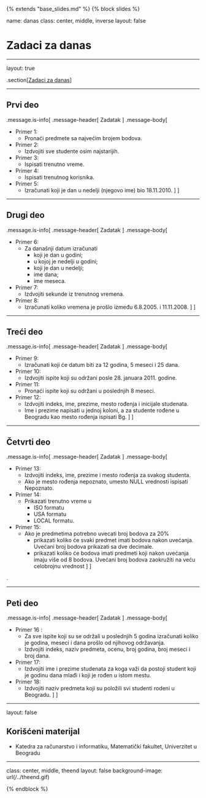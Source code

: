 {% extends "base_slides.md" %}
{% block slides %}

name: danas 
class: center, middle, inverse
layout: false

# Zadaci za danas

---
layout: true

.section[[Zadaci za danas](#sadrzaj)]

---

## Prvi deo

.message.is-info[
.message-header[
Zadatak
]
.message-body[
- Primer 1: 
    - Pronaći predmete sa najvećim brojem bodova.
- Primer 2: 
    - Izdvojiti sve studente osim najstarijih.
- Primer 3: 
    - Ispisati trenutno vreme.
- Primer 4: 
    - Ispisati trenutnog korisnika.
- Primer 5: 
    - Izračunati koji je dan u nedelji (njegovo ime) bio 18.11.2010.
]
]

---

## Drugi deo

.message.is-info[
.message-header[
Zadatak
]
.message-body[
- Primer 6: 
    - Za današnji datum izračunati
      - koji je dan u godini;
      - u kojoj je nedelji u godini;
      - koji je dan u nedelji;
      - ime dana;
      - ime meseca.
- Primer 7: 
    - Izdvojiti sekunde iz trenutnog vremena.
- Primer 8: 
    - Izračunati koliko vremena je prošlo između 6.8.2005. i 11.11.2008.
]
]

---

## Treći deo

.message.is-info[
.message-header[
Zadatak
]
.message-body[
- Primer 9: 
  - Izračunati koji će datum biti za 12 godina, 5 meseci i 25 dana.
- Primer 10: 
  -  Izdvojiti ispite koji su održani posle 28. januara 2011. godine.
- Primer 11: 
  - Pronaći ispite koji su održani u poslednjih 8 meseci.
- Primer 12: 
  - Izdvojiti indeks, ime, prezime, mesto rođenja i inicijale studenata. 
  - Ime i prezime napisati u jednoj koloni, a za studente rođene u Beogradu kao mesto rođenja ispisati Bg.
]
]

---
## Četvrti deo

.message.is-info[
.message-header[
Zadatak
]
.message-body[
- Primer 13: 
    - Izdvojiti indeks, ime, prezime i mesto rođenja za svakog studenta. 
    - Ako je mesto rođenja nepoznato, umesto NULL vrednosti ispisati Nepoznato.
- Primer 14: 
    - Prikazati trenutno vreme u
      - ISO formatu
      - USA formatu
      - LOCAL formatu.
- Primer 15: 
    - Ako je predmetima potrebno uvecati broj bodova za 20%
      - prikazati koliko će svaki predmet imati bodova nakon uvećanja. Uvećani broj bodova prikazati sa dve decimale.
      - prikazati koliko će bodova imati predmeti koji nakon uvećanja imaju više od 8 bodova. Uvećani broj bodova zaokružiti na veću celobrojnu vrednost
]
]

.

---
## Peti deo

.message.is-info[
.message-header[
Zadatak
]
.message-body[
- Primer 16 : 
    - Za sve ispite koji su se održali u poslednjih 5 godina izračunati koliko je godina, meseci i dana prošlo od njihovog održavanja. 
    - Izdvojiti indeks, naziv predmeta, ocenu, broj godina, broj meseci i broj dana.
- Primer 17: 
    - Izdvojiti ime i prezime studenata za koga važi da postoji student koji je godinu dana mlađi i koji je rođen u istom mestu.
- Primer 18: 
    - Izdvojiti naziv predmeta koji su položili svi studenti rodeni u Beogradu.
]
]

---

layout: false

## Korišćeni materijal

- Katedra za računarstvo i informatiku, Matematički fakultet, Univerzitet u Beogradu

---

class: center, middle, theend
layout: false
background-image: url(/../theend.gif)

{% endblock %}